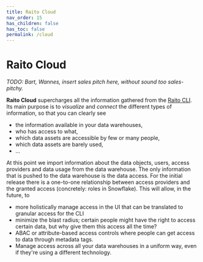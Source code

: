 ```yaml
---
title: Raito Cloud
nav_order: 15
has_children: false
has_toc: false
permalink: /cloud
---
```


# Raito Cloud

*TODO: Bart, Wannes, insert sales pitch here, without sound too sales-pitchy.* 

**Raito Cloud** supercharges all the information gathered from the [Raito CLI](/cli). Its main purpose is to *visualize* and *connect* the different types of information, so that you can clearly see
- the information available in your data warehouses,
- who has access to what,
- which data assets are accessible by few or many people,
- which data assets are barely used,
- ...

At this point we import information about the data objects, users, access providers and data usage from the data warehouse. The only information that is pushed to the data warehouse
is the data access. For the initial release there is a one-to-one relationship between access providers and the granted access (concretely: roles in Snowflake). This will allow, in the future, to
- more holistically manage access in the UI that can be translated to granular access for the CLI
- minimize the blast radius; certain people might have the right to access certain data, but why give them this access all the time? 
- ABAC or attribute-based access controls where people can get access to data through metadata tags.
- Manage access across all your data warehouses in a uniform way, even if they're using a different technology. 